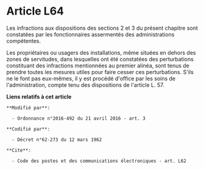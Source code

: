 # Article L64

Les infractions aux dispositions des sections 2 et 3 du présent chapitre sont constatées par les fonctionnaires assermentés
des administrations compétentes. 

Les propriétaires ou usagers des installations, même situées en dehors des zones de servitudes, dans lesquelles ont été
constatées des perturbations constituant des infractions mentionnées au premier alinéa, sont tenus de prendre toutes les
mesures utiles pour faire cesser ces perturbations. S'ils ne le font pas eux-mêmes, il y est procédé d'office par les soins
de l'administration, compte tenu des dispositions de l'article L. 57.

**Liens relatifs à cet article**

	**Modifié par**:

	  - Ordonnance n°2016-492 du 21 avril 2016 - art. 3

	**Codifié par**:

	  - Décret n°62-273 du 12 mars 1962

	**Cite**:

	  - Code des postes et des communications électroniques - art. L62
